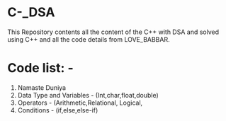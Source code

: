 # C-_DSA
This Repository contents all the content of the C++ with DSA and solved using C++ and all the code details from LOVE_BABBAR. 

# Code list: -
1. Namaste Duniya 
2. Data Type and Variables - (Int,char,float,double)
3. Operators - (Arithmetic,Relational, Logical, 
4. Conditions - (if,else,else-if)
